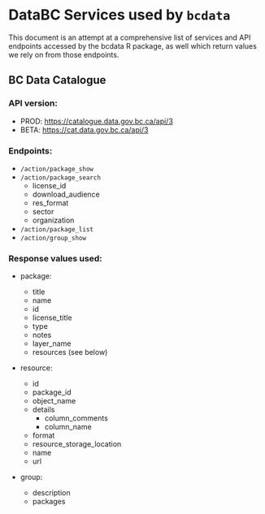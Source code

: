 # DataBC Services used by `bcdata`

This document is an attempt at a comprehensive list of services and API endpoints accessed by the bcdata R package, as well which return values we rely on from those endpoints.

## BC Data Catalogue

### API version: 
  - PROD: https://catalogue.data.gov.bc.ca/api/3
  - BETA: https://cat.data.gov.bc.ca/api/3

### Endpoints:
  - `/action/package_show`
  - `/action/package_search`
    - license_id
    - download_audience
    - res_format
    - sector
    - organization
  - `/action/package_list`
  - `/action/group_show`

### Response values used:
  - package:
    - title
    - name
    - id
    - license_title
    - type
    - notes
    - layer_name
    - resources (see below)
    
  - resource:
    - id
    - package_id
    - object_name
    - details
      - column_comments
      - column_name
    - format
    - resource_storage_location
    - name
    - url
    
  - group: 
    - description
    - packages
